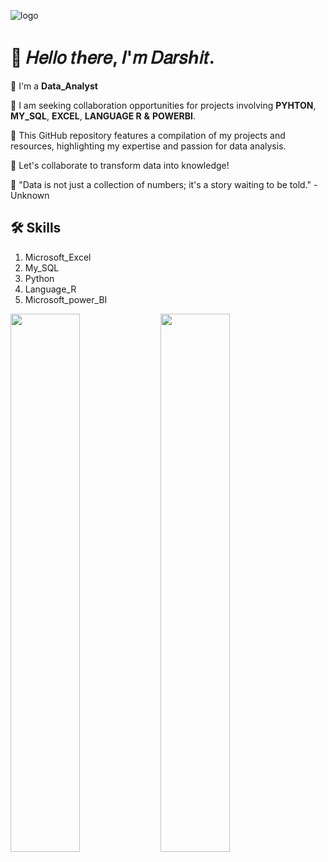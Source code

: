 ![logo](https://github.com/DarshitDoesAnalysis/DarshitDoesAnalysis/blob/d98b4713cebe950c9095597bf9990b3057858788/Final%202.png)
# 👋 𝐻𝑒𝑙𝑙𝑜 𝑡ℎ𝑒𝑟𝑒, 𝐼'𝑚 𝐷𝑎𝑟𝑠ℎ𝑖𝑡.

🌱  I'm a **Data_Analyst**

💞️  I am seeking collaboration opportunities for projects involving 
          **PYHTON**, **MY_SQL**, **EXCEL**, **LANGUAGE R** **&** **POWERBI**. 

🌱  This GitHub repository features a compilation of my projects and resources, highlighting my expertise and passion for data analysis. 

👀  Let's collaborate to transform data into knowledge!

💞️  "Data is not just a collection of numbers; it's a story waiting to be told." - Unknown

## 🛠 Skills

1.	Microsoft_Excel
2.	My_SQL
3.	Python  
4.	Language_R
5.	Microsoft_power_BI



<img align="left" width="47%" src="https://github-readme-stats.vercel.app/api?username=DarshitDoesAnalysis&show_icons=true&theme=transparent"/>

<img align="left" width="47%" src="https://github-readme-stats.vercel.app/api/top-langs/?username=DarshitDoesAnalysis&layout=compact"/>

